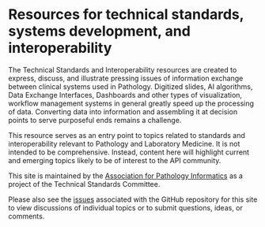# Resources for technical standards, systems development, and interoperability

The Technical Standards and Interoperability resources are created to express, discuss, and illustrate pressing issues of information exchange between clinical systems used in Pathology.
Digitized slides, AI algorithms, Data Exchange Interfaces, Dashboards and other types of visualization, workflow management systems in general greatly speed up the processing of data.
Converting data into information and assembling it at decision points to serve purposeful ends remains a challenge.

This resource serves as an entry point to topics related to standards
and interoperability relevant to Pathology and Laboratory Medicine. It
is not intended to be comprehensive. Instead, content here will
highlight current and emerging topics likely to be of interest to the
API community.

This site is maintained by the [Association for Pathology
Informatics](https://pathologyinformatics.org) as a project of the
Technical Standards Committee.

Please also see the [issues](https://github.com/assoc-path-informatics/interop/issues)
associated with the GitHub repository for this site to view
discussions of individual topics or to submit questions, ideas, or
comments.
